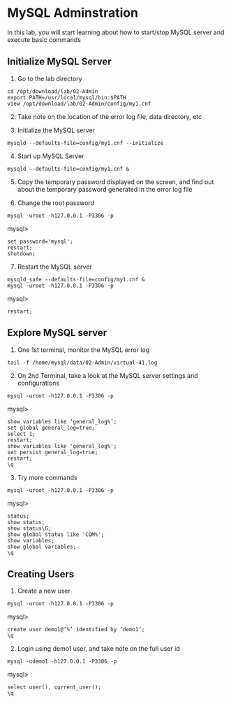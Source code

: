 # MySQL Adminstration
In this lab, you will start learning about how to start/stop MySQL server and execute basic commands
## Initialize MySQL Server
1. Go to the lab directory
```
cd /opt/download/lab/02-Admin
export PATH=/usr/local/mysql/bin:$PATH
view /opt/download/lab/02-Admin/config/my1.cnf
```
2. Take note on the location of the error log file, data directory, etc

3. Initialize the MySQL server
```
mysqld --defaults-file=config/my1.cnf --initialize
```

4. Start up MySQL Server
```
mysqld –-defaults-file=config/my1.cnf &
```

5. Copy the temporary password displayed on the screen, and find out about the temporary password generated in the error log file

6. Change the root password
```
mysql -uroot -h127.0.0.1 -P3306 -p
```
mysql>
```
set password='mysql';
restart;
shutdown;
```

7. Restart the MySQL server
```
mysqld_safe --defaults-file=config/my1.cnf &
mysql -uroot -h127.0.0.1 -P3306 -p
```
mysql>
```
restart;
```

## Explore MySQL server
1. One 1st terminal, monitor the MySQL error log
```
tail -f /home/mysql/data/02-Admin/virtual-41.log
```

2. On 2nd Terminal, take a look at the MySQL server settings and configurations
```
mysql -uroot -h127.0.0.1 -P3306 -p
```
mysql>
```
show variables like ‘general_log%’;
set global general_log=true;
select 1;
restart;
show variables like 'general_log%';
set persist general_log=true;
restart;
\q
```

3. Try more commands
```
mysql -uroot -h127.0.0.1 -P3306 -p
```
mysql>
```
status;
show status;
show status\G;
show global status like 'COM%';
show variables;
show global variables;
\q
```

## Creating Users
1. Create a new user
```
mysql -uroot -h127.0.0.1 -P3306 -p
```
mysql>
```
create user demo1@’%’ identified by ‘demo1’;
\q
```

2. Login using demo1 user, and take note on the full user id
```
mysql -udemo1 -h127.0.0.1 -P3306 -p
```
mysql>
```
select user(), current_user();
\q
```








